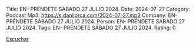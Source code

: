 Title: EN- PRÉNDETE SÁBADO 27 JULIO 2024.
Date: 2024-07-27
Category: Podcast
Mp3: https://s.danilorca.com/2024-07-27.mp3
Company: EN- PRÉNDETE SÁBADO 27 JULIO 2024.
Person: EN- PRÉNDETE SÁBADO 27 JULIO 2024.
Tags: EN- PRÉNDETE SÁBADO 27 JULIO 2024.
Rating: 0

<a href="https://s.danilorca.com/2024-07-27.mp3" type="audio/mpeg">
Escuchar
</a>
